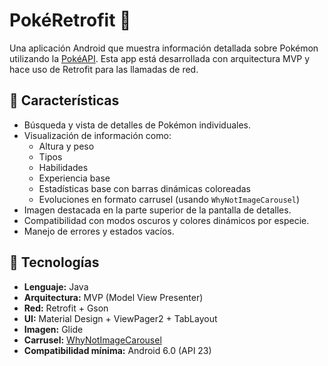 # PokéRetrofit 🐾

Una aplicación Android que muestra información detallada sobre Pokémon utilizando la [PokéAPI](https://pokeapi.co/). Esta app está desarrollada con arquitectura MVP y hace uso de Retrofit para las llamadas de red.

## 📱 Características

- Búsqueda y vista de detalles de Pokémon individuales.
- Visualización de información como:
    - Altura y peso
    - Tipos
    - Habilidades
    - Experiencia base
    - Estadísticas base con barras dinámicas coloreadas
    - Evoluciones en formato carrusel (usando `WhyNotImageCarousel`)
- Imagen destacada en la parte superior de la pantalla de detalles.
- Compatibilidad con modos oscuros y colores dinámicos por especie.
- Manejo de errores y estados vacíos.

## 🧱 Tecnologías

- **Lenguaje:** Java
- **Arquitectura:** MVP (Model View Presenter)
- **Red:** Retrofit + Gson
- **UI:** Material Design + ViewPager2 + TabLayout
- **Imagen:** Glide
- **Carrusel:** [WhyNotImageCarousel](https://github.com/skydoves/WhyNotImageCarousel)
- **Compatibilidad mínima:** Android 6.0 (API 23)

